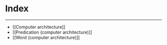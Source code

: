 # Index
---
- [[Computer architecture]]
- [[Predication (computer architecture)]]
- [[Word (computer architecture)]]

